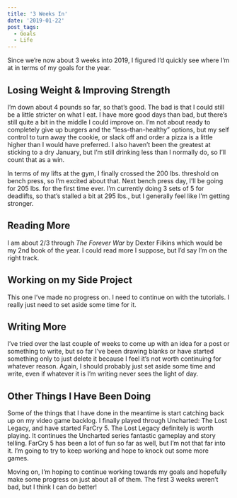 ```yaml
---
title: '3 Weeks In'
date: '2019-01-22'
post_tags:
  - Goals
  - Life
---
```


Since we’re now about 3 weeks into 2019, I figured I’d quickly see where I’m at in terms of my goals for the year.
<!-- excerpt -->

## Losing Weight & Improving Strength

I’m down about 4 pounds so far, so that’s good. The bad is that I could still be a little stricter on what I eat. I have more good days than bad, but there’s still quite a bit in the middle I could improve on. I’m not about ready to completely give up burgers and the “less-than-healthy” options, but my self control to turn away the cookie, or slack off and order a pizza is a little higher than I would have preferred. I also haven’t been the greatest at sticking to a dry January, but I’m still drinking less than I normally do, so I’ll count that as a win.

In terms of my lifts at the gym, I finally crossed the 200 lbs. threshold on bench press, so I’m excited about that. Next bench press day, I’ll be going for 205 lbs. for the first time ever. I’m currently doing 3 sets of 5 for deadlifts, so that’s stalled a bit at 295 lbs., but I generally feel like I’m getting stronger.

## Reading More

I am about 2/3 through _The Forever War_ by Dexter Filkins which would be my 2nd book of the year. I could read more I suppose, but I’d say I’m on the right track.

## Working on my Side Project

This one I’ve made no progress on. I need to continue on with the tutorials. I really just need to set aside some time for it.

## Writing More

I’ve tried over the last couple of weeks to come up with an idea for a post or something to write, but so far I’ve been drawing blanks or have started something only to just delete it because I feel it’s not worth continuing for whatever reason. Again, I should probably just set aside some time and write, even if whatever it is I’m writing never sees the light of day.

## Other Things I Have Been Doing

Some of the things that I have done in the meantime is start catching back up on my video game backlog. I finally played through Uncharted: The Lost Legacy, and have started FarCry 5. The Lost Legacy definitely is worth playing. It continues the Uncharted series fantastic gameplay and story telling. FarCry 5 has been a lot of fun so far as well, but I’m not that far into it. I’m going to try to keep working and hope to knock out some more games.

Moving on, I’m hoping to continue working towards my goals and hopefully make some progress on just about all of them. The first 3 weeks weren’t bad, but I think I can do better!
